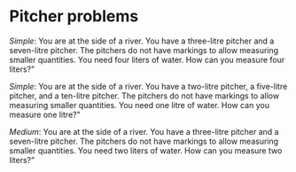 # Pitcher problems

*Simple*: You are at the side of a river. You have a three-litre
pitcher and a seven-litre pitcher. The pitchers do not have markings to
allow measuring smaller quantities. You need four liters of water. How
can you measure four liters?”

*Simple*: You are at the side of a river. You have a two-litre
pitcher, a five-litre pitcher, and a ten-litre pitcher. The pitchers do
not have markings to allow measuring smaller quantities. You need one
litre of water. How can you measure one litre?”

*Medium*: You are at the side of a river. You have a three-litre
pitcher and a seven-litre pitcher. The pitchers do not have markings to
allow measuring smaller quantities. You need two liters of water. How
can you measure two liters?”
